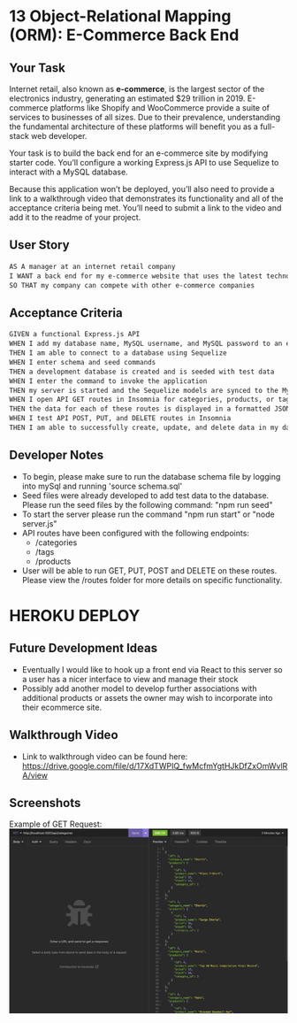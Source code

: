 # 13 Object-Relational Mapping (ORM): E-Commerce Back End

## Your Task

Internet retail, also known as **e-commerce**, is the largest sector of the electronics industry, generating an estimated $29 trillion in 2019. E-commerce platforms like Shopify and WooCommerce provide a suite of services to businesses of all sizes. Due to their prevalence, understanding the fundamental architecture of these platforms will benefit you as a full-stack web developer.

Your task is to build the back end for an e-commerce site by modifying starter code. You’ll configure a working Express.js API to use Sequelize to interact with a MySQL database.

Because this application won’t be deployed, you’ll also need to provide a link to a walkthrough video that demonstrates its functionality and all of the acceptance criteria being met. You’ll need to submit a link to the video and add it to the readme of your project.

## User Story

```md
AS A manager at an internet retail company
I WANT a back end for my e-commerce website that uses the latest technologies
SO THAT my company can compete with other e-commerce companies
```

## Acceptance Criteria

```md
GIVEN a functional Express.js API
WHEN I add my database name, MySQL username, and MySQL password to an environment variable file
THEN I am able to connect to a database using Sequelize
WHEN I enter schema and seed commands
THEN a development database is created and is seeded with test data
WHEN I enter the command to invoke the application
THEN my server is started and the Sequelize models are synced to the MySQL database
WHEN I open API GET routes in Insomnia for categories, products, or tags
THEN the data for each of these routes is displayed in a formatted JSON
WHEN I test API POST, PUT, and DELETE routes in Insomnia
THEN I am able to successfully create, update, and delete data in my database
```

## Developer Notes
- To begin, please make sure to run the database schema file by logging into mySql and running 'source schema.sql'
- Seed files were already developed to add test data to the database. Please run the seed files by the following command: "npm run seed"
- To start the server please run the command "npm run start" or "node server.js"
- API routes have been configured with the following endpoints:
    - /categories
    - /tags
    - /products
- User will be able to run GET, PUT, POST and DELETE on these routes. Please view the /routes folder for more details on specific functionality. 

# HEROKU DEPLOY

## Future Development Ideas
- Eventually I would like to hook up a front end via React to this server so a user has a nicer interface to view and manage their stock
- Possibly add another model to develop further associations with additional products or assets the owner may wish to incorporate into their ecommerce site.

## Walkthrough Video
- Link to walkthrough video can be found here: 
https://drive.google.com/file/d/17XdTWPIQ_fwMcfmYgtHJkDfZxOmWvlRA/view


## Screenshots
Example of GET Request:
![Sample Get request](./Assets/Sample-GET.jpeg)